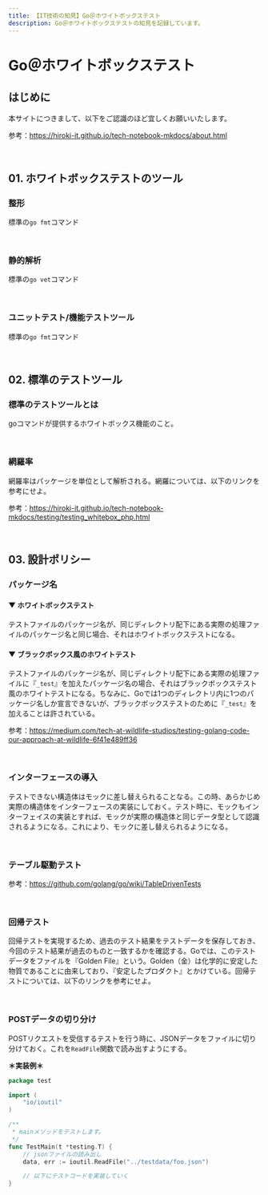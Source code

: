 ```yaml
---
title: 【IT技術の知見】Go＠ホワイトボックステスト
description: Go＠ホワイトボックステストの知見を記録しています。
---
```


# Go＠ホワイトボックステスト

## はじめに

本サイトにつきまして、以下をご認識のほど宜しくお願いいたします。

参考：https://hiroki-it.github.io/tech-notebook-mkdocs/about.html

<br>

## 01. ホワイトボックステストのツール

### 整形

標準の```go fmt```コマンド

<br>

### 静的解析

標準の```go vet```コマンド

<br>

### ユニットテスト/機能テストツール

標準の```go fmt```コマンド

<br>

## 02. 標準のテストツール

### 標準のテストツールとは

goコマンドが提供するホワイトボックス機能のこと。

<br>

### 網羅率

網羅率はパッケージを単位として解析される。網羅については、以下のリンクを参考にせよ。

参考：https://hiroki-it.github.io/tech-notebook-mkdocs/testing/testing_whitebox_php.html

<br>

## 03. 設計ポリシー

### パッケージ名

#### ▼ ホワイトボックステスト

テストファイルのパッケージ名が、同じディレクトリ配下にある実際の処理ファイルのパッケージ名と同じ場合、それはホワイトボックステストになる。

#### ▼ ブラックボックス風のホワイトテスト

テストファイルのパッケージ名が、同じディレクトリ配下にある実際の処理ファイルに『```_test```』を加えたパッケージ名の場合、それはブラックボックステスト風のホワイトテストになる。ちなみに、Goでは1つのディレクトリ内に1つのパッケージ名しか宣言できないが、ブラックボックステストのために『```_test```』を加えることは許されている。

参考：https://medium.com/tech-at-wildlife-studios/testing-golang-code-our-approach-at-wildlife-6f41e489ff36

<br>

### インターフェースの導入

テストできない構造体はモックに差し替えられることなる。この時、あらかじめ実際の構造体をインターフェースの実装にしておく。テスト時に、モックもインターフェイスの実装とすれば、モックが実際の構造体と同じデータ型として認識されるようになる。これにより、モックに差し替えられるようになる。

<br>

### テーブル駆動テスト

参考：https://github.com/golang/go/wiki/TableDrivenTests

<br>

### 回帰テスト

回帰テストを実現するため、過去のテスト結果をテストデータを保存しておき、今回のテスト結果が過去のものと一致するかを確認する。Goでは、このテストデータをファイルを『Golden File』という。Golden（金）は化学的に安定した物質であることに由来しており、『安定したプロダクト』とかけている。回帰テストについては、以下のリンクを参考にせよ。

<br>

### POSTデータの切り分け

POSTリクエストを受信するテストを行う時に、JSONデータをファイルに切り分けておく。これを```ReadFile```関数で読み出すようにする。

**＊実装例＊**

```go
package test

import (
	"io/ioutil"
)

/**
 * mainメソッドをテストします。
 */
func TestMain(t *testing.T) {
	// jsonファイルの読み出し
	data, err := ioutil.ReadFile("../testdata/foo.json")

	// 以下にテストコードを実装していく
}
```

<br>
